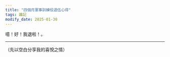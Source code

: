 ```yaml
---
title: "四個月軍事訓練役退伍心得"
tags: 雜記
modify_date: 2025-01-30
---
```


噫！好！我退啦！。
<!--more-->

---
（先以空白分享我的喜悅之情）

